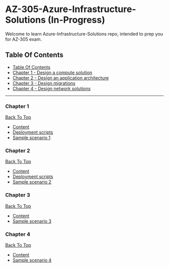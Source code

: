# AZ-305-Azure-Infrastructure-Solutions (In-Progress)

Welcome to learn Azure-Infrastructure-Solutions repo, intended to prep you for AZ-305 exam.

## Table Of Contents

- [Table Of Contents](#table-of-contents)
- [Chapter 1 - Design a compute solution](#Chapter-1)
- [Chapter 2 - Design an application architecture](#Chapter-2)
- [Chapter 3 - Design migrations](#Chapter-3)
- [Chapter 4 - Design network solutions](#Chapter-4)

---

### Chapter 1
[Back To Top](#Table-Of-Contents)
- [Content](/Chapter-1/Readme.md)
- [Deployment scripts]()
- [Sample scenario 1]()

### Chapter 2
[Back To Top](#Table-Of-Contents)
- [Content](/Chapter-2/Readme.md)
- [Deployment scripts]()
- [Sample scenario 2]()

### Chapter 3
[Back To Top](#Table-Of-Contents)
- [Content](/Chapter-3/Readme.md)
- [Sample scenario 3]()

### Chapter 4
[Back To Top](#Table-Of-Contents)
- [Content](/Chapter-4/Readme.md)
- [Sample scenario 4]()